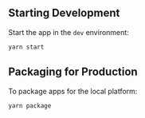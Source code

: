 ## Starting Development

Start the app in the `dev` environment:

```bash
yarn start
```

## Packaging for Production

To package apps for the local platform:

```bash
yarn package
```
